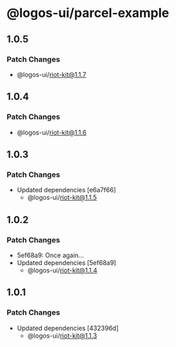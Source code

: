 # @logos-ui/parcel-example

## 1.0.5

### Patch Changes

- @logos-ui/riot-kit@1.1.7

## 1.0.4

### Patch Changes

- @logos-ui/riot-kit@1.1.6

## 1.0.3

### Patch Changes

- Updated dependencies [e6a7f66]
  - @logos-ui/riot-kit@1.1.5

## 1.0.2

### Patch Changes

- 5ef68a9: Once again...
- Updated dependencies [5ef68a9]
  - @logos-ui/riot-kit@1.1.4

## 1.0.1

### Patch Changes

- Updated dependencies [432396d]
  - @logos-ui/riot-kit@1.1.3
